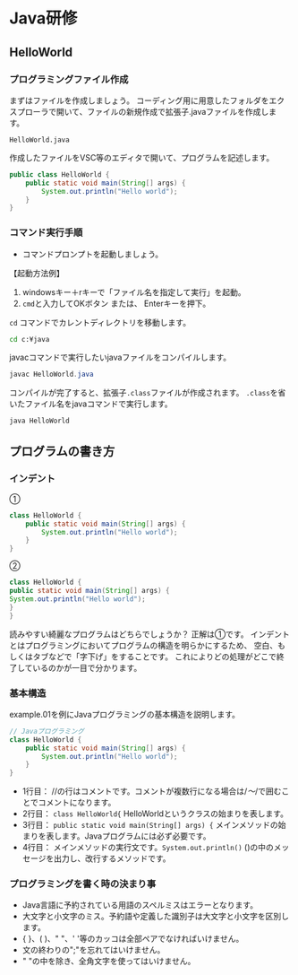 # Java研修

## HelloWorld

### プログラミングファイル作成

まずはファイルを作成しましょう。
コーディング用に用意したフォルダをエクスプローラで開いて、ファイルの新規作成で拡張子.javaファイルを作成します。

`HelloWorld.java`

作成したファイルをVSC等のエディタで開いて、プログラムを記述します。

```java
public class HelloWorld {
    public static void main(String[] args) {
        System.out.println("Hello world");
    }
}
```

### コマンド実行手順

- コマンドプロンプトを起動しましょう。

【起動方法例】

1. windowsキー＋rキーで「ファイル名を指定して実行」を起動。
1. `cmd`と入力してOKボタン または、 Enterキーを押下。

`cd` コマンドでカレントディレクトリを移動します。

```cmd
cd c:¥java
```

javacコマンドで実行したいjavaファイルをコンパイルします。

```java
javac HelloWorld.java
```

コンパイルが完了すると、拡張子`.class`ファイルが作成されます。
`.class`を省いたファイル名をjavaコマンドで実行します。

```java
java HelloWorld
```

## プログラムの書き方

### インデント

①
```java
class HelloWorld {
    public static void main(String[] args) {
        System.out.println("Hello world");
    }
}
```

②
```java
class HelloWorld {
public static void main(String[] args) {
System.out.println("Hello world");
}
}
```

読みやすい綺麗なプログラムはどちらでしょうか？
正解は①です。
インデントとはプログラミングにおいてプログラムの構造を明らかにするため、
空白、もしくはタブなどで「字下げ」をすることです。
これによりどの処理がどこで終了しているのかが一目で分かります。


### 基本構造

example.01を例にJavaプログラミングの基本構造を説明します。
```java
// Javaプログラミング
class HelloWorld {
    public static void main(String[] args) {
        System.out.println("Hello world");
    }
}
```
 - 1行目： //の行はコメントです。コメントが複数行になる場合は/*～*/で囲むことでコメントになります。
 - 2行目： `class HelloWorld{` HelloWorldというクラスの始まりを表します。
 - 3行目： `public static void main(String[] args) {` メインメソッドの始まりを表します。Javaプログラムには必ず必要です。
 - 4行目： メインメソッドの実行文です。`System.out.println()` ()の中のメッセージを出力し、改行するメソッドです。


### プログラミングを書く時の決まり事

- Java言語に予約されている用語のスペルミスはエラーとなります。
- 大文字と小文字のミス。予約語や定義した識別子は大文字と小文字を区別します。
- { }、( )、" "、' '等のカッコは全部ペアでなければいけません。
- 文の終わりの";"を忘れてはいけません。
- " "の中を除き、全角文字を使ってはいけません。
